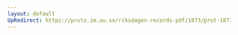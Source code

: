 ```yaml
---
layout: default
UpRedirect: https://pruto.im.uu.se/riksdagen-records-pdf/1873/prot-1873--ak--329/prot-1873--ak--329_027.pdf
---
```

